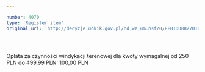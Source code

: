 ```yaml
---

number: 4070
type: 'Register item'
original_uri: 'http://decyzje.uokik.gov.pl/nd_wz_um.nsf/0/EFB1DDBB2701DE57C1257AC90030A6ED?OpenDocument'


---
```


Opłata za czynności windykacji terenowej dla kwoty wymagalnej od 250 PLN do 499,99 PLN: 100,00 PLN
